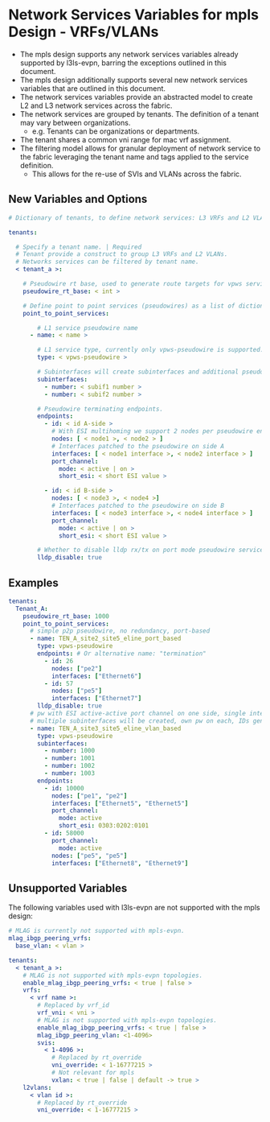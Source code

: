 # Network Services Variables for mpls Design - VRFs/VLANs

- The mpls design supports any network services variables already supported by l3ls-evpn, barring the exceptions outlined in this document.
- The mpls design additionally supports several new network services variables that are outlined in this document.
- The network services variables provide an abstracted model to create L2 and L3 network services across the fabric.
- The network services are grouped by tenants. The definition of a tenant may vary between organizations.
  - e.g. Tenants can be organizations or departments.
- The tenant shares a common vni range for mac vrf assignment.
- The filtering model allows for granular deployment of network service to the fabric leveraging the tenant name and tags applied to the service definition.
  - This allows for the re-use of SVIs and VLANs across the fabric.

## New Variables and Options

```yaml
# Dictionary of tenants, to define network services: L3 VRFs and L2 VLANS.

tenants:

  # Specify a tenant name. | Required
  # Tenant provide a construct to group L3 VRFs and L2 VLANs.
  # Networks services can be filtered by tenant name.
  < tenant_a >:

    # Pseudowire rt base, used to generate route targets for vpws services. Avoid overlapping route target spaces between different services.
    pseudowire_rt_base: < int >

    # Define point to point services (pseudowires) as a list of dictionaries.
    point_to_point_services:

        # L1 service pseudowire name
      - name: < name >

        # L1 service type, currently only vpws-pseudowire is supported.
        type: < vpws-pseudowire >

        # Subinterfaces will create subinterfaces and additional pseudowires/patch panel config
        subinterfaces:
          - number: < subif1 number >
          - number: < subif2 number >

        # Pseudowire terminating endpoints.
        endpoints:
          - id: < id A-side >
            # With ESI multihoming we support 2 nodes per pseudowire endpoint
            nodes: [ < node1 >, < node2 > ]
            # Interfaces patched to the pseudowire on side A
            interfaces: [ < node1 interface >, < node2 interface > ]
            port_channel:
              mode: < active | on >
              short_esi: < short ESI value >

          - id: < id B-side >
            nodes: [ < node3 >, < node4 >]
            # Interfaces patched to the pseudowire on side B
            interfaces: [ < node3 interface >, < node4 interface > ]
            port_channel:
              mode: < active | on >
              short_esi: < short ESI value >

        # Whether to disable lldp rx/tx on port mode pseudowire services
        lldp_disable: true
```

## Examples

```yaml
tenants:
  Tenant_A:
    pseudowire_rt_base: 1000
    point_to_point_services:
      # simple p2p pseudowire, no redundancy, port-based
      - name: TEN_A_site2_site5_eline_port_based
        type: vpws-pseudowire
        endpoints: # Or alternative name: "termination"
          - id: 26
            nodes: ["pe2"]
            interfaces: ["Ethernet6"]
          - id: 57
            nodes: ["pe5"]
            interfaces: ["Ethernet7"]
        lldp_disable: true
      # pw with ESI active-active port channel on one side, single interface on other side.
      # multiple subinterfaces will be created, own pw on each, IDs generated from endpoint.id + subif number.
      - name: TEN_A_site3_site5_eline_vlan_based
        type: vpws-pseudowire
        subinterfaces:
          - number: 1000
          - number: 1001
          - number: 1002
          - number: 1003
        endpoints:
          - id: 10000
            nodes: ["pe1", "pe2"]
            interfaces: ["Ethernet5", "Ethernet5"]
            port_channel:
              mode: active
              short_esi: 0303:0202:0101
          - id: 58000
            port_channel:
              mode: active
            nodes: ["pe5", "pe5"]
            interfaces: ["Ethernet8", "Ethernet9"]
```

## Unsupported Variables

The following variables used with l3ls-evpn are not supported with the mpls design:

```yaml
# MLAG is currently not supported with mpls-evpn.
mlag_ibgp_peering_vrfs:
  base_vlan: < vlan >

tenants:
  < tenant_a >:
    # MLAG is not supported with mpls-evpn topologies.
    enable_mlag_ibgp_peering_vrfs: < true | false >
    vrfs:
      < vrf name >:
        # Replaced by vrf_id
        vrf_vni: < vni >
        # MLAG is not supported with mpls-evpn topologies.
        enable_mlag_ibgp_peering_vrfs: < true | false >
        mlag_ibgp_peering_vlan: <1-4096>
        svis:
          < 1-4096 >:
            # Replaced by rt_override
            vni_override: < 1-16777215 >
            # Not relevant for mpls
            vxlan: < true | false | default -> true >
    l2vlans:
      < vlan id >:
        # Replaced by rt_override
        vni_override: < 1-16777215 >
```
